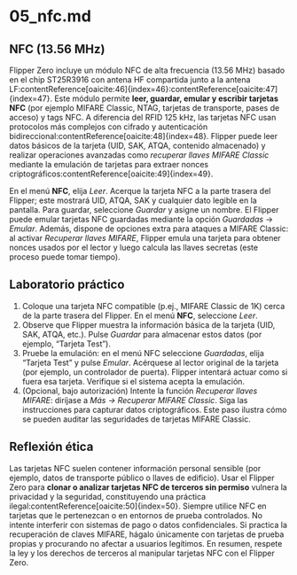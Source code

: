 # 05_nfc.md

## NFC (13.56 MHz)

Flipper Zero incluye un módulo NFC de alta frecuencia (13.56 MHz) basado en el chip ST25R3916 con antena HF compartida junto a la antena LF:contentReference[oaicite:46]{index=46}:contentReference[oaicite:47]{index=47}. Este módulo permite **leer, guardar, emular y escribir tarjetas NFC** (por ejemplo MIFARE Classic, NTAG, tarjetas de transporte, pases de acceso) y tags NFC. A diferencia del RFID 125 kHz, las tarjetas NFC usan protocolos más complejos con cifrado y autenticación bidireccional:contentReference[oaicite:48]{index=48}. Flipper puede leer datos básicos de la tarjeta (UID, SAK, ATQA, contenido almacenado) y realizar operaciones avanzadas como *recuperar llaves MIFARE Classic* mediante la emulación de tarjetas para extraer nonces criptográficos:contentReference[oaicite:49]{index=49}.

En el menú **NFC**, elija *Leer*. Acerque la tarjeta NFC a la parte trasera del Flipper; este mostrará UID, ATQA, SAK y cualquier dato legible en la pantalla. Para guardar, seleccione *Guardar* y asigne un nombre. El Flipper puede emular tarjetas NFC guardadas mediante la opción *Guardadas* → *Emular*. Además, dispone de opciones extra para ataques a MIFARE Classic: al activar *Recuperar llaves MIFARE*, Flipper emula una tarjeta para obtener nonces usados por el lector y luego calcula las llaves secretas (este proceso puede tomar tiempo). 

## Laboratorio práctico

1. Coloque una tarjeta NFC compatible (p.ej., MIFARE Classic de 1K) cerca de la parte trasera del Flipper. En el menú **NFC**, seleccione *Leer*.  
2. Observe que Flipper muestra la información básica de la tarjeta (UID, SAK, ATQA, etc.). Pulse *Guardar* para almacenar estos datos (por ejemplo, “Tarjeta Test”).  
3. Pruebe la emulación: en el menú NFC seleccione *Guardadas*, elija “Tarjeta Test” y pulse *Emular*. Acérquese al lector original de la tarjeta (por ejemplo, un controlador de puerta). Flipper intentará actuar como si fuera esa tarjeta. Verifique si el sistema acepta la emulación.  
4. (Opcional, bajo autorización) Intente la función *Recuperar llaves MIFARE*: diríjase a *Más → Recuperar MIFARE Classic*. Siga las instrucciones para capturar datos criptográficos. Este paso ilustra cómo se pueden auditar las seguridades de tarjetas MIFARE Classic.

## Reflexión ética

Las tarjetas NFC suelen contener información personal sensible (por ejemplo, datos de transporte público o llaves de edificio). Usar el Flipper Zero para **clonar o analizar tarjetas NFC de terceros sin permiso** vulnera la privacidad y la seguridad, constituyendo una práctica ilegal:contentReference[oaicite:50]{index=50}. Siempre utilice NFC en tarjetas que le pertenezcan o en entornos de prueba controlados. No intente interferir con sistemas de pago o datos confidenciales. Si practica la recuperación de claves MIFARE, hágalo únicamente con tarjetas de prueba propias y procurando no afectar a usuarios legítimos. En resumen, respete la ley y los derechos de terceros al manipular tarjetas NFC con el Flipper Zero.
